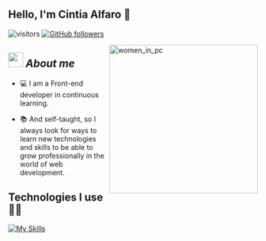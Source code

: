 ## Hello, I'm Cintia Alfaro 👋
![visitors](https://visitor-badge.laobi.icu/badge?page_id=cintiaalfaro29.visitor-badge) [![GitHub followers](https://img.shields.io/github/followers/cintiaalfaro29.svg?style=social&label=Follow)](https://github.com/cintiaalfaro29-hash?tab=followers)<br/>

<img align="right" width=300px alt="women_in_pc" src="https://images.freeimages.com/image/previews/5a7/tech-girl-laptop-silhouette-5692092.png?fmt=webp&h=350" />

## <img src="https://media.giphy.com/media/ObNTw8Uzwy6KQ/giphy.gif" width="30px">&nbsp;***About me***

 - 💻 I am a Front-end developer in continuous learning.
 
 - 📚 And self-taught, so I always look for ways to learn new technologies and skills to be able to grow professionally in the world of web development.

## Technologies I use 👩‍💻

[![My Skills](https://skillicons.dev/icons?i=vscode,html,css,js,bootstrap,nodejs,github)](https://skillicons.dev)



